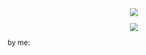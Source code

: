 
　<p align="center">![](https://komarev.com/ghpvc/?username=2ft-high&label=(⁠╥⁠﹏⁠╥⁠)&color=000000)</p>

<p align="center">
  <img src="https://i.postimg.cc/NfS2zxv9/Untitled597-20251020192606.jpg" />
</p>

by me:
